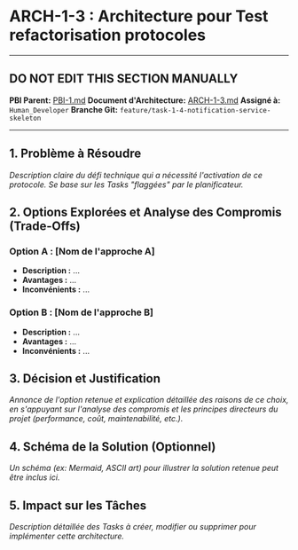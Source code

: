 # ARCH-1-3 : Architecture pour Test refactorisation protocoles

---

## DO NOT EDIT THIS SECTION MANUALLY
**PBI Parent:** [PBI-1.md](../00-pbi/PBI-1-PROPOSED.md)
**Document d'Architecture:** [ARCH-1-3.md](../02-architecture/ARCH-1-3-DRAFT.md)
**Assigné à:** `Human_Developer`
**Branche Git:** `feature/task-1-4-notification-service-skeleton`

---

## 1. Problème à Résoudre

_Description claire du défi technique qui a nécessité l'activation de ce protocole. Se base sur les Tasks "flaggées" par le planificateur._

## 2. Options Explorées et Analyse des Compromis (Trade-Offs)

### Option A : [Nom de l'approche A]

- **Description :** ...
- **Avantages :** ...
- **Inconvénients :** ...

### Option B : [Nom de l'approche B]

- **Description :** ...
- **Avantages :** ...
- **Inconvénients :** ...

## 3. Décision et Justification

_Annonce de l'option retenue et explication détaillée des raisons de ce choix, en s'appuyant sur l'analyse des compromis et les principes directeurs du projet (performance, coût, maintenabilité, etc.)._

## 4. Schéma de la Solution (Optionnel)

_Un schéma (ex: Mermaid, ASCII art) pour illustrer la solution retenue peut être inclus ici._

## 5. Impact sur les Tâches

_Description détaillée des Tasks à créer, modifier ou supprimer pour implémenter cette architecture._
